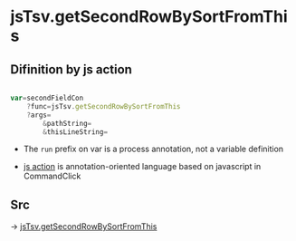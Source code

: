 # jsTsv.getSecondRowBySortFromThis

## Difinition by js action

```js.js

var=secondFieldCon
	?func=jsTsv.getSecondRowBySortFromThis
	?args=
		&pathString=
		&thisLineString=
```

- The `run` prefix on var is a process annotation, not a variable definition

- [js action](#) is annotation-oriented language based on javascript in CommandClick

## Src

-> [jsTsv.getSecondRowBySortFromThis](https://github.com/puutaro/CommandClick/blob/master/app/src/main/java/com/puutaro/commandclick/fragment_lib/terminal_fragment/js_interface/tsv/JsTsv.kt#L92)


